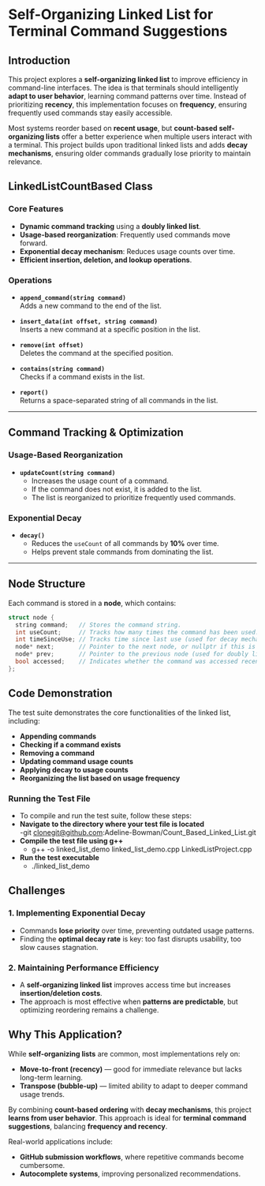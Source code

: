 # Self-Organizing Linked List for Terminal Command Suggestions

## Introduction
This project explores a **self-organizing linked list** to improve efficiency in command-line interfaces. The idea is that terminals should intelligently **adapt to user behavior**, learning command patterns over time. Instead of prioritizing **recency**, this implementation focuses on **frequency**, ensuring frequently used commands stay easily accessible.

Most systems reorder based on **recent usage**, but **count-based self-organizing lists** offer a better experience when multiple users interact with a terminal. This project builds upon traditional linked lists and adds **decay mechanisms**, ensuring older commands gradually lose priority to maintain relevance.

## **LinkedListCountBased Class**
### **Core Features**
- **Dynamic command tracking** using a **doubly linked list**.
- **Usage-based reorganization**: Frequently used commands move forward.
- **Exponential decay mechanism**: Reduces usage counts over time.
- **Efficient insertion, deletion, and lookup operations**.

### **Operations**
- **`append_command(string command)`**  
  Adds a new command to the end of the list.

- **`insert_data(int offset, string command)`**  
  Inserts a new command at a specific position in the list.

- **`remove(int offset)`**  
  Deletes the command at the specified position.

- **`contains(string command)`**  
  Checks if a command exists in the list.

- **`report()`**  
  Returns a space-separated string of all commands in the list.

---

## **Command Tracking & Optimization**
### **Usage-Based Reorganization**
- **`updateCount(string command)`**  
  - Increases the usage count of a command.
  - If the command does not exist, it is added to the list.
  - The list is reorganized to prioritize frequently used commands.

### **Exponential Decay**
- **`decay()`**  
  - Reduces the `useCount` of all commands by **10%** over time.
  - Helps prevent stale commands from dominating the list.

---

## **Node Structure**
Each command is stored in a **node**, which contains:

```cpp
struct node {
  string command;   // Stores the command string.
  int useCount;     // Tracks how many times the command has been used.
  int timeSinceUse; // Tracks time since last use (used for decay mechanism).
  node* next;       // Pointer to the next node, or nullptr if this is the last node.
  node* prev;       // Pointer to the previous node (used for doubly linked list).
  bool accessed;    // Indicates whether the command was accessed recently.
};

```

## **Code Demonstration**
The test suite demonstrates the core functionalities of the linked list, including:
- **Appending commands**
- **Checking if a command exists**
- **Removing a command**
- **Updating command usage counts**
- **Applying decay to usage counts**
- **Reorganizing the list based on usage frequency**

### **Running the Test File**
 - To compile and run the test suite, follow these steps:
 - **Navigate to the directory where your test file is located**  
   -git clonegit@github.com:Adeline-Bowman/Count_Based_Linked_List.git
 - **Compile the test file using g++**
   - g++ -o linked_list_demo linked_list_demo.cpp LinkedListProject.cpp
 - **Run the test executable**
   - ./linked_list_demo

## Challenges
### 1. Implementing Exponential Decay
- Commands **lose priority** over time, preventing outdated usage patterns.
- Finding the **optimal decay rate** is key: too fast disrupts usability, too slow causes stagnation.

### 2. Maintaining Performance Efficiency
- A **self-organizing linked list** improves access time but increases **insertion/deletion costs**.
- The approach is most effective when **patterns are predictable**, but optimizing reordering remains a challenge.

## Why This Application?
While **self-organizing lists** are common, most implementations rely on:
- **Move-to-front (recency)** — good for immediate relevance but lacks long-term learning.
- **Transpose (bubble-up)** — limited ability to adapt to deeper command usage trends.

By combining **count-based ordering** with **decay mechanisms**, this project **learns from user behavior**. This approach is ideal for **terminal command suggestions**, balancing **frequency and recency**.

Real-world applications include:
- **GitHub submission workflows**, where repetitive commands become cumbersome.
- **Autocomplete systems**, improving personalized recommendations.



